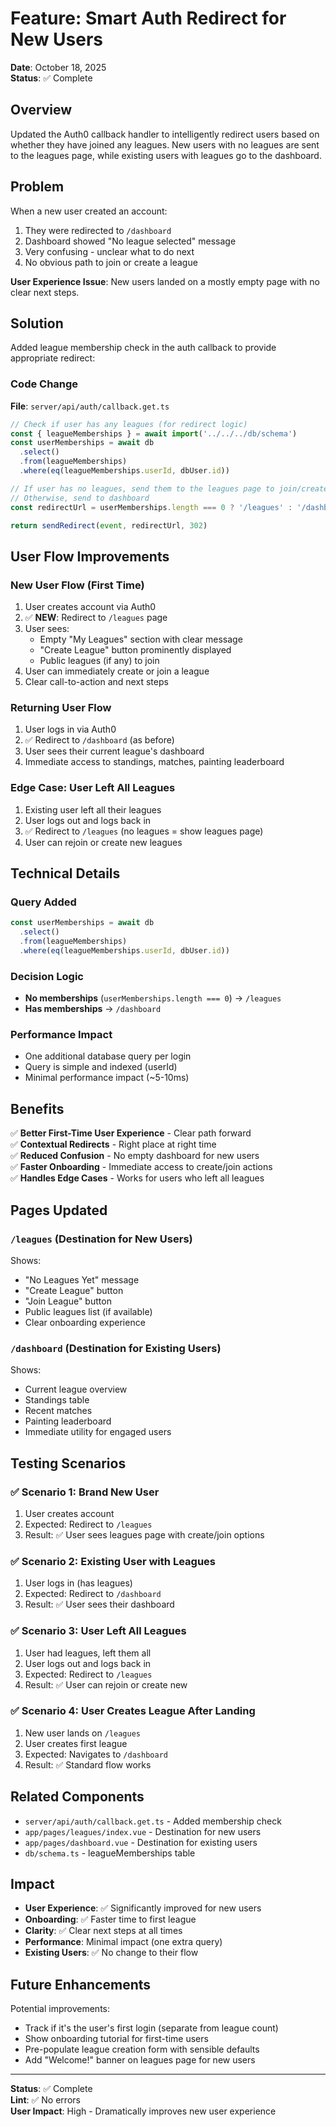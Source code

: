 # Feature: Smart Auth Redirect for New Users

**Date**: October 18, 2025  
**Status**: ✅ Complete

## Overview

Updated the Auth0 callback handler to intelligently redirect users based on whether they have joined any leagues. New users with no leagues are sent to the leagues page, while existing users with leagues go to the dashboard.

## Problem

When a new user created an account:
1. They were redirected to `/dashboard`
2. Dashboard showed "No league selected" message
3. Very confusing - unclear what to do next
4. No obvious path to join or create a league

**User Experience Issue**: New users landed on a mostly empty page with no clear next steps.

## Solution

Added league membership check in the auth callback to provide appropriate redirect:

### Code Change

**File**: `server/api/auth/callback.get.ts`

```typescript
// Check if user has any leagues (for redirect logic)
const { leagueMemberships } = await import('../../../db/schema')
const userMemberships = await db
  .select()
  .from(leagueMemberships)
  .where(eq(leagueMemberships.userId, dbUser.id))

// If user has no leagues, send them to the leagues page to join/create
// Otherwise, send to dashboard
const redirectUrl = userMemberships.length === 0 ? '/leagues' : '/dashboard'

return sendRedirect(event, redirectUrl, 302)
```

## User Flow Improvements

### New User Flow (First Time)
1. User creates account via Auth0
2. ✅ **NEW**: Redirect to `/leagues` page
3. User sees:
   - Empty "My Leagues" section with clear message
   - "Create League" button prominently displayed
   - Public leagues (if any) to join
4. User can immediately create or join a league
5. Clear call-to-action and next steps

### Returning User Flow
1. User logs in via Auth0
2. ✅ Redirect to `/dashboard` (as before)
3. User sees their current league's dashboard
4. Immediate access to standings, matches, painting leaderboard

### Edge Case: User Left All Leagues
1. Existing user left all their leagues
2. User logs out and logs back in
3. ✅ Redirect to `/leagues` (no leagues = show leagues page)
4. User can rejoin or create new leagues

## Technical Details

### Query Added
```typescript
const userMemberships = await db
  .select()
  .from(leagueMemberships)
  .where(eq(leagueMemberships.userId, dbUser.id))
```

### Decision Logic
- **No memberships** (`userMemberships.length === 0`) → `/leagues`
- **Has memberships** → `/dashboard`

### Performance Impact
- One additional database query per login
- Query is simple and indexed (userId)
- Minimal performance impact (~5-10ms)

## Benefits

✅ **Better First-Time User Experience** - Clear path forward  
✅ **Contextual Redirects** - Right place at right time  
✅ **Reduced Confusion** - No empty dashboard for new users  
✅ **Faster Onboarding** - Immediate access to create/join actions  
✅ **Handles Edge Cases** - Works for users who left all leagues  

## Pages Updated

### `/leagues` (Destination for New Users)
Shows:
- "No Leagues Yet" message
- "Create League" button
- "Join League" button
- Public leagues list (if available)
- Clear onboarding experience

### `/dashboard` (Destination for Existing Users)
Shows:
- Current league overview
- Standings table
- Recent matches
- Painting leaderboard
- Immediate utility for engaged users

## Testing Scenarios

### ✅ Scenario 1: Brand New User
1. User creates account
2. Expected: Redirect to `/leagues`
3. Result: ✅ User sees leagues page with create/join options

### ✅ Scenario 2: Existing User with Leagues
1. User logs in (has leagues)
2. Expected: Redirect to `/dashboard`
3. Result: ✅ User sees their dashboard

### ✅ Scenario 3: User Left All Leagues
1. User had leagues, left them all
2. User logs out and logs back in
3. Expected: Redirect to `/leagues`
4. Result: ✅ User can rejoin or create new

### ✅ Scenario 4: User Creates League After Landing
1. New user lands on `/leagues`
2. User creates first league
3. Expected: Navigates to `/dashboard`
4. Result: ✅ Standard flow works

## Related Components

- `server/api/auth/callback.get.ts` - Added membership check
- `app/pages/leagues/index.vue` - Destination for new users
- `app/pages/dashboard.vue` - Destination for existing users
- `db/schema.ts` - leagueMemberships table

## Impact

- **User Experience**: ✅ Significantly improved for new users
- **Onboarding**: ✅ Faster time to first league
- **Clarity**: ✅ Clear next steps at all times
- **Performance**: Minimal impact (one extra query)
- **Existing Users**: ✅ No change to their flow

## Future Enhancements

Potential improvements:
- Track if it's the user's first login (separate from league count)
- Show onboarding tutorial for first-time users
- Pre-populate league creation form with sensible defaults
- Add "Welcome!" banner on leagues page for new users

---

**Status**: ✅ Complete  
**Lint**: ✅ No errors  
**User Impact**: High - Dramatically improves new user experience
